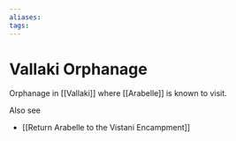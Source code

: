 ```yaml
---
aliases: 
tags: 
---
```


# Vallaki Orphanage

Orphanage in [[Vallaki]] where [[Arabelle]] is known to visit.

Also see
- [[Return Arabelle to the Vistani Encampment]]